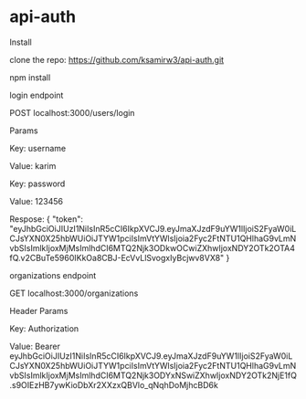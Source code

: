 # api-auth


Install

clone the repo: https://github.com/ksamirw3/api-auth.git

npm install

login endpoint

POST localhost:3000/users/login

Params

Key: username

Value: karim

Key: password

Value: 123456

Respose: { "token": "eyJhbGciOiJIUzI1NiIsInR5cCI6IkpXVCJ9.eyJmaXJzdF9uYW1lIjoiS2FyaW0iLCJsYXN0X25hbWUiOiJTYW1pciIsImVtYWlsIjoia2Fyc2FtNTU1QHlhaG9vLmNvbSIsImlkIjoxMjMsImlhdCI6MTQ2Njk3ODkwOCwiZXhwIjoxNDY2OTk2OTA4fQ.v2CBuTe5960IKkOa8CBJ-EcVvLlSvogxIyBcjwv8VX8" }

organizations endpoint

GET localhost:3000/organizations

Header Params

Key: Authorization

Value: Bearer eyJhbGciOiJIUzI1NiIsInR5cCI6IkpXVCJ9.eyJmaXJzdF9uYW1lIjoiS2FyaW0iLCJsYXN0X25hbWUiOiJTYW1pciIsImVtYWlsIjoia2Fyc2FtNTU1QHlhaG9vLmNvbSIsImlkIjoxMjMsImlhdCI6MTQ2Njk3ODYxNSwiZXhwIjoxNDY2OTk2NjE1fQ.s9OIEzHB7ywKioDbXr2XXzxQBVlo_qNqhDoMjhcBD6k
